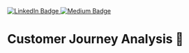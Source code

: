 <div id="badges">
  <a href="https://www.linkedin.com/in/kshitija-chilbule-b98515309/" target="_blank">
    <img src="https://img.shields.io/badge/LinkedIn-blue?style=for-the-badge&logo=linkedin&logoColor=white" alt="LinkedIn Badge"/>
  </a>
  <a href="https://medium.com/@KshitijaChilbule" target="_blank">
    <img src="https://img.shields.io/badge/Medium-12100E?style=for-the-badge&logo=medium&logoColor=white" alt="Medium Badge"/>
  </a>
</div>

# Customer Journey Analysis 📶


